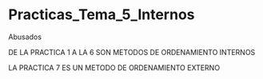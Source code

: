# Practicas_Tema_5_Internos
Abusados 

DE LA PRACTICA 1 A LA 6 SON METODOS DE ORDENAMIENTO INTERNOS

LA PRACTICA 7 ES UN METODO DE ORDENAMIENTO EXTERNO
